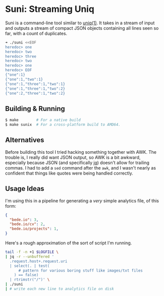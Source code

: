 # Suni: Streaming Uniq
Suni is a command-line tool similar to [uniq(1)](https://man7.org/linux/man-pages/man1/uniq.1.html). It takes in a stream of input and outputs a stream of compact JSON objects containing all lines seen so far, with a count of duplicates.

```bash
➜ ./suni <<EOF
heredoc> one
heredoc> two
heredoc> three
heredoc> two
heredoc> one
heredoc> EOF
{"one":1}
{"one":1,"two":1}
{"one":1,"three":1,"two":1}
{"one":1,"three":1,"two":2}
{"one":2,"three":1,"two":2}
```

## Building & Running
```bash
$ make        # For a native build
$ make sunix  # For a cross-platform build to AMD64.
```

## Alternatives
Before building this tool I tried hacking something together with AWK. The trouble is, I really did want JSON output, so AWK is a bit awkward, especially because JSON (and specifically [jq](https://stedolan.github.io/jq/)) doesn't allow for trailing commas. I had to add a `sed` command after the `awk`, and I wasn't nearly as confident that things like quotes were being handled correctly.

## Usage Ideas
I'm using this in a pipeline for generating a _very_ simple analytics file, of this form:

```json
{
  "bede.io": 3,
  "bede.io/cv": 2,
  "bede.io/projects": 1,
}
```

Here's a rough approximation of the sort of script I'm running.

```bash
tail -f -n +1 $LOGFILE \
| jq -r --unbuffered '
  .request.host+.request.uri
  | select(. | test(
      # pattern for various boring stuff like images/txt files
    ) == false)
  | rtrimstr("/")' \
| ./suni
| # write each new line to analytics file on disk
```
